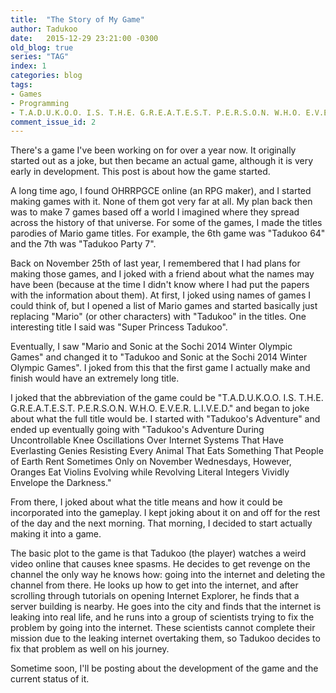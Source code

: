 ```yaml
---
title:  "The Story of My Game"
author: Tadukoo
date:   2015-12-29 23:21:00 -0300
old_blog: true
series: "TAG"
index: 1
categories: blog
tags: 
- Games
- Programming
- T.A.D.U.K.O.O. I.S. T.H.E. G.R.E.A.T.E.S.T. P.E.R.S.O.N. W.H.O. E.V.E.R. L.I.V.E.D.
comment_issue_id: 2
---
```

There's a game I've been working on for over a year now. It originally started out as a joke, but then became an actual game, although it is very early in 
development. This post is about how the game started.

A long time ago, I found OHRRPGCE online (an RPG maker), and I started making games with it. None of them got very far at all. My plan back then was to make 
7 games based off a world I imagined where they spread across the history of that universe. For some of the games, I made the titles parodies of Mario game 
titles. For example, the 6th game was "Tadukoo 64" and the 7th was "Tadukoo Party 7".

Back on November 25th of last year, I remembered that I had plans for making those games, and I joked with a friend about what the names may have been 
(because at the time I didn't know where I had put the papers with the information about them). At first, I joked using names of games I could think of, but 
I opened a list of Mario games and started basically just replacing "Mario" (or other characters) with "Tadukoo" in the titles. One interesting title I said 
was "Super Princess Tadukoo".

Eventually, I saw "Mario and Sonic at the Sochi 2014 Winter Olympic Games" and changed it to "Tadukoo and Sonic at the Sochi 2014 Winter Olympic Games". I 
joked from this that the first game I actually make and finish would have an extremely long title.

I joked that the abbreviation of the game could be "T.A.D.U.K.O.O. I.S. T.H.E. G.R.E.A.T.E.S.T. P.E.R.S.O.N. W.H.O. E.V.E.R. L.I.V.E.D." and began to joke 
about what the full title would be. I started with "Tadukoo's Adventure" and ended up eventually going with "Tadukoo's Adventure During Uncontrollable Knee 
Oscillations Over Internet Systems That Have Everlasting Genies Resisting Every Animal That Eats Something That People of Earth Rent Sometimes Only on 
November Wednesdays, However, Oranges Eat Violins Evolving while Revolving Literal Integers Vividly Envelope the Darkness."

From there, I joked about what the title means and how it could be incorporated into the gameplay. I kept joking about it on and off for the rest of the 
day and the next morning. That morning, I decided to start actually making it into a game.

The basic plot to the game is that Tadukoo (the player) watches a weird video online that causes knee spasms. He decides to get revenge on the channel the 
only way he knows how: going into the internet and deleting the channel from there. He looks up how to get into the internet, and after scrolling through 
tutorials on opening Internet Explorer, he finds that a server building is nearby. He goes into the city and finds that the internet is leaking into real 
life, and he runs into a group of scientists trying to fix the problem by going into the internet. These scientists cannot complete their mission due to the 
leaking internet overtaking them, so Tadukoo decides to fix that problem as well on his journey.

Sometime soon, I'll be posting about the development of the game and the current status of it.
